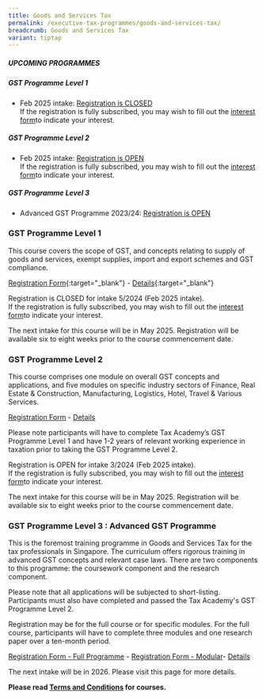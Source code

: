 ```yaml
---
title: Goods and Services Tax
permalink: /executive-tax-programmes/goods-and-services-tax/
breadcrumb: Goods and Services Tax
variant: tiptap
---
```

<h5><strong>UPCOMING PROGRAMMES</strong></h5>
<h5><strong>GST Programme Level 1</strong></h5>
<ul data-tight="true" class="tight">
<li>
<p>Feb 2025 intake: <a href="/executive-tax-programmes/goods-and-services-tax/#etp1gst-ta-id" rel="noopener noreferrer nofollow" target="_blank">Registration is CLOSED</a>
<br>If the registration is fully subscribed, you may wish to fill out the
<a href="https://go.gov.sg/waitlist-level1gst" rel="noopener noreferrer nofollow" target="_blank">interest form</a>to indicate your interest.</p>
</li>
</ul>
<h5><strong>GST Programme Level 2</strong></h5>
<ul data-tight="true" class="tight">
<li>
<p>Feb 2025 intake: <a href="/executive-tax-programmes/goods-and-services-tax/#etp2gst-ta-id" rel="noopener noreferrer nofollow" target="_blank">Registration is OPEN</a>
<br>If the registration is fully subscribed, you may wish to fill out the
<a href="https://go.gov.sg/waitlist-level2gst" rel="noopener noreferrer nofollow" target="_blank">interest form</a>to indicate your interest.</p>
</li>
</ul>
<h5><strong>GST Programme Level 3</strong></h5>
<ul data-tight="true" class="tight">
<li>
<p>Advanced GST Programme 2023/24: <a href="/executive-tax-programmes/goods-and-services-tax/#etp3gst-ta-id" rel="noopener noreferrer nofollow" target="_blank">Registration is OPEN</a>
</p>
</li>
</ul>
<p></p>
<h3><strong>GST Programme Level 1</strong></h3>
<p>This course covers the scope of GST, and concepts relating to supply of
goods and services, exempt supplies, import and export schemes and GST
compliance.</p>
<p><a href="https://go.gov.sg/gst-programme-level1-intake5-2024" rel="noopener noreferrer nofollow" target="_blank">Registration Form</a>{:target="_blank"}
- <a href="/files/Course_Programme_GST_L1_5_2024.pdf" rel="noopener noreferrer nofollow" target="_blank">Details</a>{:target="_blank"}</p>
<p>Registration is CLOSED for intake 5/2024 (Feb 2025 intake).
<br>If the registration is fully subscribed, you may wish to fill out the
<a href="https://go.gov.sg/waitlist-level1gst" rel="noopener noreferrer nofollow" target="_blank">interest form</a>to indicate your interest.</p>
<p>The next intake for this course will be in May 2025. Registration will
be available six to eight weeks prior to the course commencement date.</p>
<p></p>
<h3><strong>GST Programme Level 2</strong></h3>
<p>This course comprises one module on overall GST concepts and applications,
and five modules on specific industry sectors of Finance, Real Estate &amp;
Construction, Manufacturing, Logistics, Hotel, Travel &amp; Various Services.</p>
<p><a href="https://go.gov.sg/gst-level2-intake3-2024" rel="noopener noreferrer nofollow" target="_blank">Registration Form</a> -
<a href="/files/GST_Programme_Level_2_Intake3_2024.pdf" rel="noopener noreferrer nofollow" target="_blank">Details</a>
</p>
<p>Please note participants will have to complete Tax Academy’s GST Programme
Level 1 and have 1-2 years of relevant working experience in taxation prior
to taking the GST Programme Level 2.</p>
<p>Registration is OPEN for intake 3/2024 (Feb 2025 intake).
<br>If the registration is fully subscribed, you may wish to fill out the
<a href="https://go.gov.sg/waitlist-level2gst" rel="noopener noreferrer nofollow" target="_blank">interest form</a>to indicate your interest.</p>
<p>The next intake for this course will be in May 2025. Registration will
be available six to eight weeks prior to the course commencement date.</p>
<p></p>
<h3><strong>GST Programme Level 3 : Advanced GST Programme</strong></h3>
<p>This is the foremost training programme in Goods and Services Tax for
the tax professionals in Singapore. The curriculum offers rigorous training
in advanced GST concepts and relevant case laws. There are two components
to this programme: the coursework component and the research component.</p>
<p>Please note that all applications will be subjected to short-listing.
Participants must also have completed and passed the Tax Academy's GST
Programme Level 2.</p>
<p>Registration may be for the full course or for specific modules. For the
full course, participants will have to complete three modules and one research
paper over a ten-month period.</p>
<p><a href="https://form.gov.sg/67b836a3fb91891e44f44853" rel="noopener noreferrer nofollow" target="_blank">Registration Form - Full Programme</a> -
<a href="https://form.gov.sg/67b844d140f6d91ee077ceef" rel="noopener noreferrer nofollow" target="_blank">Registration Form - Modular</a>- <a href="/files/Adv_GST__2025_26__Info_Package_final.pdf" rel="noopener nofollow" target="_blank">Details</a>
</p>
<p>The next intake will be in 2026. Please visit this page for more details.</p>
<p><strong>Please read <a href="https://www.taxacademy.sg/executive-tax-programmes/terms-and-conditions/" rel="noopener noreferrer nofollow" target="_blank">Terms and Conditions</a> for courses.</strong>
</p>